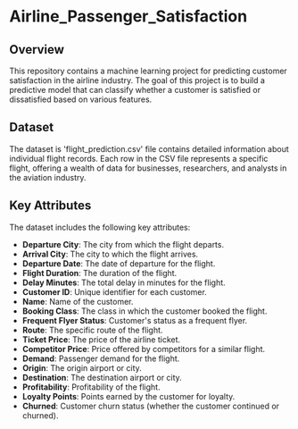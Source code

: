 # Airline_Passenger_Satisfaction

## Overview

This repository contains a machine learning project for predicting customer satisfaction in the airline industry. The goal of this project is to build a predictive model that can classify whether a customer is satisfied or dissatisfied based on various features.

## Dataset

The dataset is 'flight_prediction.csv' file contains detailed information about individual flight records. Each row in the CSV file represents a specific flight, offering a wealth of data for businesses, researchers, and analysts in the aviation industry.

## Key Attributes

The dataset includes the following key attributes:

- **Departure City**: The city from which the flight departs.
- **Arrival City**: The city to which the flight arrives.
- **Departure Date**: The date of departure for the flight.
- **Flight Duration**: The duration of the flight.
- **Delay Minutes**: The total delay in minutes for the flight.
- **Customer ID**: Unique identifier for each customer.
- **Name**: Name of the customer.
- **Booking Class**: The class in which the customer booked the flight.
- **Frequent Flyer Status**: Customer's status as a frequent flyer.
- **Route**: The specific route of the flight.
- **Ticket Price**: The price of the airline ticket.
- **Competitor Price**: Price offered by competitors for a similar flight.
- **Demand**: Passenger demand for the flight.
- **Origin**: The origin airport or city.
- **Destination**: The destination airport or city.
- **Profitability**: Profitability of the flight.
- **Loyalty Points**: Points earned by the customer for loyalty.
- **Churned**: Customer churn status (whether the customer continued or churned).

